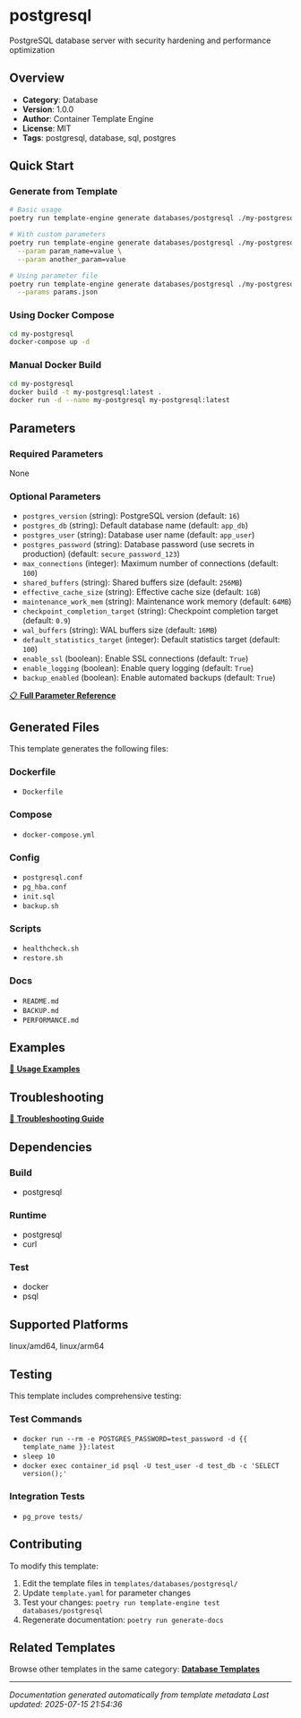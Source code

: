 # postgresql

PostgreSQL database server with security hardening and performance optimization

## Overview

- **Category**: Database
- **Version**: 1.0.0
- **Author**: Container Template Engine
- **License**: MIT
- **Tags**: postgresql, database, sql, postgres

## Quick Start

### Generate from Template

```bash
# Basic usage
poetry run template-engine generate databases/postgresql ./my-postgresql

# With custom parameters
poetry run template-engine generate databases/postgresql ./my-postgresql \
  --param param_name=value \
  --param another_param=value

# Using parameter file
poetry run template-engine generate databases/postgresql ./my-postgresql \
  --params params.json
```

### Using Docker Compose

```bash
cd my-postgresql
docker-compose up -d
```

### Manual Docker Build

```bash
cd my-postgresql
docker build -t my-postgresql:latest .
docker run -d --name my-postgresql my-postgresql:latest
```

## Parameters

### Required Parameters
None

### Optional Parameters
- `postgres_version` (string): PostgreSQL version (default: `16`)
- `postgres_db` (string): Default database name (default: `app_db`)
- `postgres_user` (string): Database user name (default: `app_user`)
- `postgres_password` (string): Database password (use secrets in production) (default: `secure_password_123`)
- `max_connections` (integer): Maximum number of connections (default: `100`)
- `shared_buffers` (string): Shared buffers size (default: `256MB`)
- `effective_cache_size` (string): Effective cache size (default: `1GB`)
- `maintenance_work_mem` (string): Maintenance work memory (default: `64MB`)
- `checkpoint_completion_target` (string): Checkpoint completion target (default: `0.9`)
- `wal_buffers` (string): WAL buffers size (default: `16MB`)
- `default_statistics_target` (integer): Default statistics target (default: `100`)
- `enable_ssl` (boolean): Enable SSL connections (default: `True`)
- `enable_logging` (boolean): Enable query logging (default: `True`)
- `backup_enabled` (boolean): Enable automated backups (default: `True`)


[📋 **Full Parameter Reference**](PARAMETERS.md)

## Generated Files

This template generates the following files:

### Dockerfile
- `Dockerfile`

### Compose
- `docker-compose.yml`

### Config
- `postgresql.conf`
- `pg_hba.conf`
- `init.sql`
- `backup.sh`

### Scripts
- `healthcheck.sh`
- `restore.sh`

### Docs
- `README.md`
- `BACKUP.md`
- `PERFORMANCE.md`


## Examples

[📖 **Usage Examples**](EXAMPLES.md)

## Troubleshooting

[🔧 **Troubleshooting Guide**](TROUBLESHOOTING.md)

## Dependencies

### Build
- postgresql

### Runtime
- postgresql
- curl

### Test
- docker
- psql

## Supported Platforms

linux/amd64, linux/arm64

## Testing

This template includes comprehensive testing:

### Test Commands
- `docker run --rm -e POSTGRES_PASSWORD=test_password -d {{ template_name }}:latest`
- `sleep 10`
- `docker exec container_id psql -U test_user -d test_db -c 'SELECT version();'`

### Integration Tests
- `pg_prove tests/`


## Contributing

To modify this template:

1. Edit the template files in `templates/databases/postgresql/`
2. Update `template.yaml` for parameter changes
3. Test your changes: `poetry run template-engine test databases/postgresql`
4. Regenerate documentation: `poetry run generate-docs`

## Related Templates

Browse other templates in the same category: [**Database Templates**](../database/README.md)

---

*Documentation generated automatically from template metadata*
*Last updated: 2025-07-15 21:54:36*
